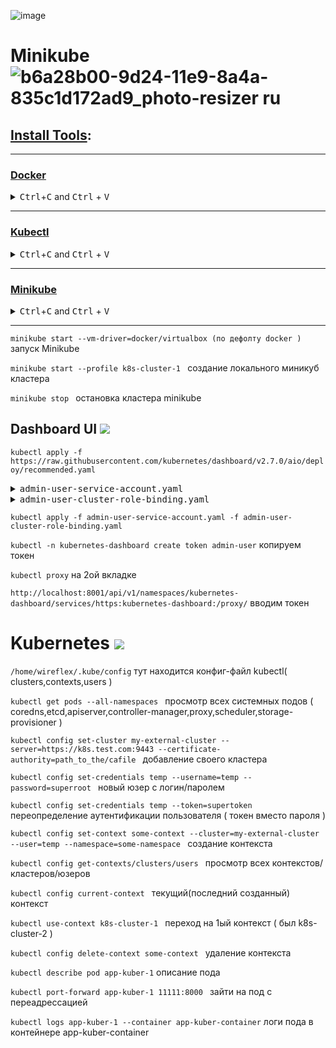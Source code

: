 ![image](https://github.com/user-attachments/assets/e2cffa29-7963-4cea-8fbb-a4be1b9a6e77)

# Minikube ![b6a28b00-9d24-11e9-8a4a-835c1d172ad9_photo-resizer ru](https://github.com/user-attachments/assets/e9f23993-be47-4624-8131-0d00f49e3acb)

## [Install Tools](https://kubernetes.io/docs/tasks/tools/):

----  
### [Docker](https://docs.docker.com/engine/install/ubuntu/#install-using-the-repository)
<details> <summary><kbd>Ctrl</kbd>+<kbd>C</kbd> and <kbd>Ctrl</kbd> + <kbd>V</kbd></summary>
  
```
curl -fsSL https://get.docker.com -o get-docker.sh
sudo sh get-docker.sh
sudo usermod -aG docker $USER && newgrp docker
docker --version
```

</details>

----

### [Kubectl](https://kubernetes.io/docs/tasks/tools/install-kubectl-linux/)
<details> <summary><kbd>Ctrl</kbd>+<kbd>C</kbd> and <kbd>Ctrl</kbd> + <kbd>V</kbd></summary>
  
```
curl -LO https://storage.googleapis.com/kubernetes-release/release/$(curl -s https://storage.googleapis.com/kubernetes-release/release/stable.txt)/bin/linux/amd64/kubectl 
chmod +x ./kubectl && sudo mv ./kubectl /usr/local/bin/kubectl
sudo chmod +x /usr/local/bin/kubectl
kubectl version
``` 
</details>

----

### [Minikube](https://minikube.sigs.k8s.io/docs/start/?arch=%2Flinux%2Fx86-64%2Fstable%2Fbinary+download)

<details> <summary><kbd>Ctrl</kbd>+<kbd>C</kbd> and <kbd>Ctrl</kbd> + <kbd>V</kbd></summary>
  
```
curl -LO https://storage.googleapis.com/minikube/releases/latest/minikube-linux-amd64 
sudo install minikube-linux-amd64 /usr/local/bin/minikube
minikube version
```

</details>

----

```minikube start --vm-driver=docker/virtualbox (по дефолту docker ) ``` запуск Minikube

```minikube start --profile k8s-cluster-1 ``` создание локального миникуб кластера

```minikube stop ``` остановка кластера minikube

## Dashboard UI <img src="https://skillicons.dev/icons?i=sequelize" />

```kubectl apply -f https://raw.githubusercontent.com/kubernetes/dashboard/v2.7.0/aio/deploy/recommended.yaml```

<details> <summary><kbd>admin-user-service-account.yaml</kbd></summary>

```  
apiVersion: v1
kind: ServiceAccount
metadata:
  name: admin-user
  namespace: kubernetes-dashboard
```

</details>

<details> <summary><kbd>admin-user-cluster-role-binding.yaml</kbd></summary>

``` 
apiVersion: rbac.authorization.k8s.io/v1
kind: ClusterRoleBinding
metadata:
  name: admin-user
roleRef:
  apiGroup: rbac.authorization.k8s.io
  kind: ClusterRole
  name: cluster-admin
subjects:
- kind: ServiceAccount
  name: admin-user
  namespace: kubernetes-dashboard

```
</details>

```kubectl apply -f admin-user-service-account.yaml -f admin-user-cluster-role-binding.yaml```

```kubectl -n kubernetes-dashboard create token admin-user``` копируем токен

```kubectl proxy``` на 2ой вкладке

```http://localhost:8001/api/v1/namespaces/kubernetes-dashboard/services/https:kubernetes-dashboard:/proxy/``` вводим токен

# Kubernetes <img src="https://skillicons.dev/icons?i=kubernetes" />

```/home/wireflex/.kube/config``` тут находится конфиг-файл kubectl( clusters,contexts,users )

```kubectl get pods --all-namespaces ``` просмотр всех системных подов ( coredns,etcd,apiserver,controller-manager,proxy,scheduler,storage-provisioner )

```kubectl config set-cluster my-external-cluster --server=https://k8s.test.com:9443 --certificate-authority=path_to_the/cafile ``` добавление своего кластера

```kubectl config set-credentials temp --username=temp --password=superroot ``` новый юзер с логин/паролем

```kubectl config set-credentials temp --token=supertoken ``` переопределение аутентификации пользователя ( токен вместо пароля ) 

```kubectl config set-context some-context --cluster=my-external-cluster --user=temp --namespace=some-namespace ``` создание контекста 

```kubectl config get-contexts/clusters/users ``` просмотр всех контекстов/кластеров/юзеров

```kubectl config current-context ``` текущий(последний созданный) контекст

```kubectl use-context k8s-cluster-1 ``` переход на 1ый контекст ( был k8s-cluster-2 )

```kubectl config delete-context some-context ``` удаление контекста

```kubectl describe pod app-kuber-1``` описание пода

```kubectl port-forward app-kuber-1 11111:8000 ``` зайти на под с переадрессацией 

```kubectl logs app-kuber-1 --container app-kuber-container``` логи пода в контейнере app-kuber-container
